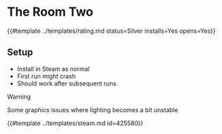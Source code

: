 # The Room Two
<!-- script:Aliases [] -->

{{#template ../templates/rating.md status=Silver installs=Yes opens=Yes}}

## Setup

- Install in Steam as normal
- First run might crash
- Should work after subsequent runs

> [!WARNING]
> Some graphics issues where lighting becomes a bit unstable

{{#template ../templates/steam.md id=425580}}
